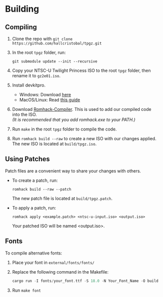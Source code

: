 # Building

## Compiling

1.  Clone the repo with `git clone https://github.com/hallcristobal/tpgz.git`

3)  In the root `tpgz` folder, run:

    ```
    git submodule update --init --recursive
    ```

4)  Copy your NTSC-U Twilight Princess ISO to the root `tpgz` folder, then rename it to `gz2e01.iso`.

5)  Install devkitpro.

    - Windows: Download [here](https://github.com/devkitPro/installer/releases)
    - MacOS/Linux: Read [this guide](https://devkitpro.org/wiki/Getting_Started)

6)  Download [Romhack-Compiler](https://github.com/hallcristobal/romhack-compiler/releases).
    This is used to add our compiled code into the ISO.<br>
    _(It is recommended that you add romhack.exe to your PATH.)_

7)  Run `make` in the root `tpgz` folder to compile the code.

8)  Run `romhack build --raw` to create a new ISO with our changes applied.<br>
    The new ISO is located at `build/tpgz.iso`.

## Using Patches

Patch files are a convenient way to share your changes with others.

- To create a patch, run:

  ```
  romhack build --raw --patch
  ```

  The new patch file is located at `build/tpgz.patch`.

- To apply a patch, run:

  ```
  romhack apply <example.patch> <ntsc-u-input.iso> <output.iso>
  ```

  Your patched ISO will be named \<output.iso>.

## Fonts

To compile alternative fonts:

1. Place your font in `external/fonts/fonts/`

2. Replace the following command in the Makefile:

   ```rust
   cargo run -I fonts/your_font.ttf -S 18.0 -N Your_Font_Name -O build
   ```

3. Run `make font`
